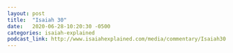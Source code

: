 ```yaml
---
layout: post
title:  "Isaiah 30"
date:   2020-06-28-10:20:30 -0500
categories: isaiah-explained
podcast_link: http://www.isaiahexplained.com/media/commentary/Isaiah30.mp3
---
```

